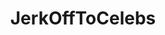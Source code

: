 ---
title: JerkOffToCelebs
crosslinks:
- livven
- youtubot
- MassdropBot
- Celebs
- botwatch
- CelebSexGif
- celebJObuds
- DemiLovato
- youtubefactsbot
- Morphs
- CelebrityWankMaterial
- TaylorSwiftsLegs
- JOIP
- DemiLovatoThighs
- autourbanbot
- boobbounce
- MaitlandWard
- AnneHathaway
- xray
- ElizabethOlsen
---